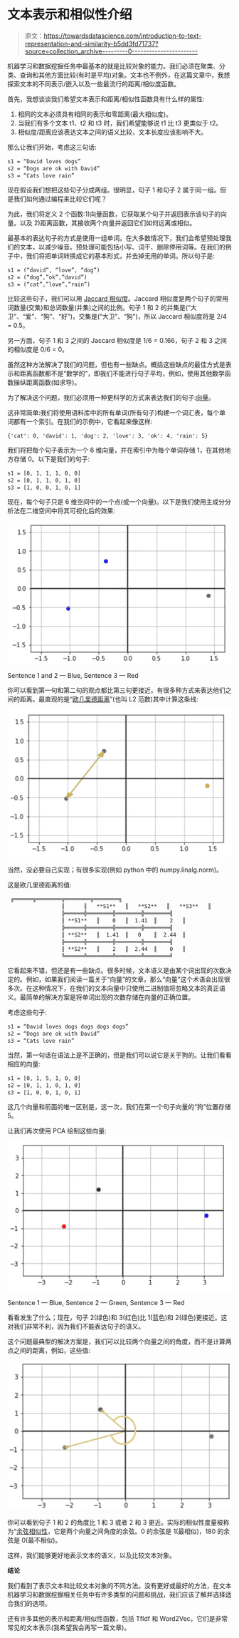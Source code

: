# 文本表示和相似性介绍

> 原文：<https://towardsdatascience.com/introduction-to-text-representation-and-similarity-b5dd3fd71737?source=collection_archive---------0----------------------->

机器学习和数据挖掘任务中最基本的就是比较对象的能力。我们必须在聚类、分类、查询和其他方面比较(有时是平均)对象。文本也不例外，在这篇文章中，我想探索文本的不同表示/嵌入以及一些最流行的距离/相似度函数。

首先，我想谈谈我们希望文本表示和距离/相似性函数具有什么样的属性:

1.  相同的文本必须具有相同的表示和零距离(最大相似度)。
2.  当我们有多个文本 t1、t2 和 t3 时，我们希望能够说 t1 比 t3 更类似于 t2。
3.  相似度/距离应该表达文本之间的语义比较，文本长度应该影响不大。

那么让我们开始，考虑这三句话:

```
s1 = “David loves dogs”
s2 = “Dogs are ok with David”
s3 = “Cats love rain”
```

现在假设我们想把这些句子分成两组。很明显，句子 1 和句子 2 属于同一组。但是我们如何通过编程来比较它们呢？

为此，我们将定义 2 个函数:1)向量函数，它获取某个句子并返回表示该句子的向量。以及 2)距离函数，其接收两个向量并返回它们如何远离或相似。

最基本的表达句子的方式是使用一组单词。在大多数情况下，我们会希望预处理我们的文本，以减少噪音。预处理可能包括小写、词干、删除停用词等。在我们的例子中，我们将把单词转换成它的基本形式，并去掉无用的单词。所以句子是:

```
s1 = (“david”, “love”, “dog”)
s2 = (“dog”,”ok”,”david”)
s3 = (“cat”,”love”,”rain”)
```

比较这些句子，我们可以用 [Jaccard 相似度](https://en.wikipedia.org/wiki/Jaccard_index)。Jaccard 相似度是两个句子的常用词数量(交集)和总词数量(并集)之间的比例。句子 1 和 2 的并集是(“大卫”、“爱”、“狗”、“好”)，交集是(“大卫”、“狗”)，所以 Jaccard 相似度将是 2/4 = 0.5。

另一方面，句子 1 和 3 之间的 Jaccard 相似度是 1/6 = 0.166，句子 2 和 3 之间的相似度是 0/6 = 0。

虽然这种方法解决了我们的问题，但也有一些缺点。概括这些缺点的最佳方式是表示和距离函数都不是“数学的”，即我们不能进行句子平均，例如，使用其他数学函数操纵距离函数(如求导)。

为了解决这个问题，我们必须用一种更科学的方式来表达我们的句子:[向量](https://en.wikipedia.org/wiki/Vector_space)。

这非常简单:我们将使用语料库中的所有单词(所有句子)构建一个词汇表，每个单词都有一个索引。在我们的示例中，它看起来像这样:

```
{'cat': 0, 'david': 1, 'dog': 2, 'love': 3, 'ok': 4, 'rain': 5}
```

我们将把每个句子表示为一个 6 维向量，并在索引中为每个单词存储 1，在其他地方存储 0。以下是我们的句子:

```
s1 = [0, 1, 1, 1, 0, 0]     
s2 = [0, 1, 1, 0, 1, 0]    
s3 = [1, 0, 0, 1, 0, 1] 
```

现在，每个句子只是 6 维空间中的一个点(或一个向量)。以下是我们使用主成分分析法在二维空间中将其可视化后的效果:

![](img/c530ea2e2c11337eb18266846baf1ba9.png)

Sentence 1 and 2 — Blue, Sentence 3 — Red

你可以看到第一句和第二句的观点都比第三句更接近。有很多种方式来表达他们之间的距离。最直观的是“[欧几里德距离](https://en.wikipedia.org/wiki/Euclidean_distance)”(也叫 L2 范数)其中计算这条线:

![](img/5836b2130b6eb1a9cd16b53123f0d455.png)

当然，没必要自己实现；有很多实现(例如 python 中的 numpy.linalg.norm)。

这是欧几里德距离的值:

```
 ╔══════╦════════╦════════╦════════╗
                 ║      ║   **S1**   ║   **S2**   ║   **S3**   ║  
                 ╠══════╬════════╬════════╬════════╣
                 ║ **S1**   ║    0   ║  1.41  ║    2   ║
                 ╠══════╬════════╬════════╬════════╣
                 ║ **S2**   ║  1.41  ║   0    ║  2.44  ║
                 ╠══════╬════════╬════════╬════════╣
                 ║ **S2**   ║    2   ║  2.44  ║    0   ║
                 ╚══════╩════════╩════════╩════════╝
```

它看起来不错，但还是有一些缺点。很多时候，文本语义是由某个词出现的次数决定的。例如，如果我们阅读一篇关于“向量”的文章，那么“向量”这个术语会出现很多次。在这种情况下，在我们的文本向量中只使用二进制值将忽略文本的真正语义。最简单的解决方案是将单词出现的次数存储在向量的正确位置。

考虑这些句子:

```
s1 = “David loves dogs dogs dogs dogs”
s2 = “Dogs are ok with David”
s3 = “Cats love rain”
```

当然，第一句话在语法上是不正确的，但是我们可以说它是关于狗的。让我们看看相应的向量:

```
s1 = [0, 1, 5, 1, 0, 0]     
s2 = [0, 1, 1, 0, 1, 0]    
s3 = [1, 0, 0, 1, 0, 1]
```

这几个向量和前面的唯一区别是，这一次，我们在第一个句子向量的“狗”位置存储 5。

让我们再次使用 PCA 绘制这些向量:

![](img/fa032c8304c35118c09b39a3466e442c.png)

Sentence 1 — Blue, Sentence 2 — Green, Sentence 3 — Red

看看发生了什么；现在，句子 2(绿色)和 3(红色)比 1(蓝色)和 2(绿色)更接近。这对我们非常不利，因为我们不能表达句子的语义。

这个问题最典型的解决方案是，我们可以比较两个向量之间的角度，而不是计算两点之间的距离，例如，这些值:

![](img/d5eb6401cd54977cbdeb757acd32d2dc.png)

你可以看到句子 1 和 2 的角度比 1 和 3 或者 2 和 3 更近。实际的相似性度量被称为“[余弦相似性](https://en.wikipedia.org/wiki/Cosine_similarity)，它是两个向量之间角度的余弦。0 的余弦是 1(最相似)，180 的余弦是 0(最不相似)。

这样，我们能够更好地表示文本的语义，以及比较文本对象。

**结论**

我们看到了表示文本和比较文本对象的不同方法。没有更好或最好的方法，在文本机器学习和数据挖掘相关任务中有许多类型的问题和挑战，我们应该了解并选择适合我们的选项。

还有许多其他的表示和距离/相似性函数，包括 TfIdf 和 Word2Vec，它们是非常常见的文本表示(我希望我会再写一篇文章)。